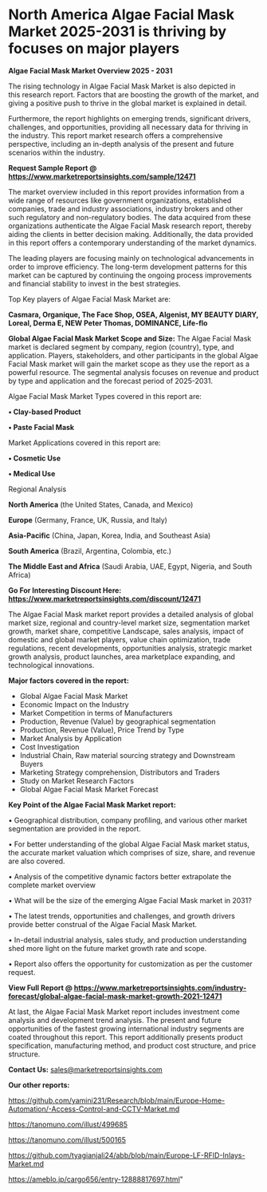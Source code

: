  # North America Algae Facial Mask Market 2025-2031 is thriving by focuses on major players

<Strong> Algae Facial Mask Market Overview 2025 - 2031</strong>

The rising technology in Algae Facial Mask Market is also depicted in this research report. Factors that are boosting the growth of the market, and giving a positive push to thrive in the global market is explained in detail.

Furthermore, the report highlights on emerging trends, significant drivers, challenges, and opportunities, providing all necessary data for thriving in the industry. This report market research offers a comprehensive perspective, including an in-depth analysis of the present and future scenarios within the industry.

<strong>Request Sample Report @ <a href=https://www.marketreportsinsights.com/sample/12471>https://www.marketreportsinsights.com/sample/12471</a></strong>

The market overview included in this report provides information from a wide range of resources like government organizations, established companies, trade and industry associations, industry brokers and other such regulatory and non-regulatory bodies. The data acquired from these organizations authenticate the Algae Facial Mask research report, thereby aiding the clients in better decision making. Additionally, the data provided in this report offers a contemporary understanding of the market dynamics.

The leading players are focusing mainly on technological advancements in order to improve efficiency. The long-term development patterns for this market can be captured by continuing the ongoing process improvements and financial stability to invest in the best strategies.

Top Key players of Algae Facial Mask Market are:

<strong>Casmara, Organique, The Face Shop, OSEA, Algenist, MY BEAUTY DIARY, Loreal, Derma E, NEW Peter Thomas, DOMINANCE, Life-flo</strong>

<strong><b>Global Algae Facial Mask Market Scope and Size:</b></strong>
The Algae Facial Mask market is declared segment by company, region (country), type, and application. Players, stakeholders, and other participants in the global Algae Facial Mask market will gain the market scope as they use the report as a powerful resource. The segmental analysis focuses on revenue and product by type and application and the forecast period of 2025-2031.

Algae Facial Mask Market Types covered in this report are:

<strong>• Clay-based Product

• Paste Facial Mask</strong>

Market Applications covered in this report are:

<strong>• Cosmetic Use

• Medical Use</strong> 

Regional Analysis

<strong>North America</strong> (the United States, Canada, and Mexico)

<strong>Europe</strong> (Germany, France, UK, Russia, and Italy)

<strong>Asia-Pacific</strong> (China, Japan, Korea, India, and Southeast Asia)

<strong>South America</strong> (Brazil, Argentina, Colombia, etc.)

<strong>The Middle East and Africa</strong> (Saudi Arabia, UAE, Egypt, Nigeria, and South Africa)

<strong>Go For Interesting Discount Here: <a href=https://www.marketreportsinsights.com/discount/12471>https://www.marketreportsinsights.com/discount/12471</a></strong>

The Algae Facial Mask market report provides a detailed analysis of global market size, regional and country-level market size, segmentation market growth, market share, competitive Landscape, sales analysis, impact of domestic and global market players, value chain optimization, trade regulations, recent developments, opportunities analysis, strategic market growth analysis, product launches, area marketplace expanding, and technological innovations.

<strong><b>Major factors covered in the report:</b></strong>
<ul>
  <li>Global Algae Facial Mask Market </li>
  <li>Economic Impact on the Industry</li>
  <li>Market Competition in terms of Manufacturers</li>
  <li>Production, Revenue (Value) by geographical segmentation</li>
  <li>Production, Revenue (Value), Price Trend by Type</li>
  <li>Market Analysis by Application</li>
  <li>Cost Investigation</li>
  <li>Industrial Chain, Raw material sourcing strategy and Downstream Buyers</li>
  <li>Marketing Strategy comprehension, Distributors and Traders</li>
  <li>Study on Market Research Factors</li>
  <li>Global Algae Facial Mask Market Forecast</li>
</ul>

<strong><b>Key Point of the Algae Facial Mask Market report:</b></strong>

• Geographical distribution, company profiling, and various other market segmentation are provided in the report.

• For better understanding of the global Algae Facial Mask market status, the accurate market valuation which comprises of size, share, and revenue are also covered.

• Analysis of the competitive dynamic factors better extrapolate the complete market overview

• What will be the size of the emerging Algae Facial Mask market in 2031?

• The latest trends, opportunities and challenges, and growth drivers provide better construal of the Algae Facial Mask Market.

• In-detail industrial analysis, sales study, and production understanding shed more light on the future market growth rate and scope.

• Report also offers the opportunity for customization as per the customer request.

<strong><b>View Full Report @ <a href=https://www.marketreportsinsights.com/industry-forecast/global-algae-facial-mask-market-growth-2021-12471>https://www.marketreportsinsights.com/industry-forecast/global-algae-facial-mask-market-growth-2021-12471</a></b></strong>


At last, the Algae Facial Mask Market report includes investment come analysis and development trend analysis. The present and future opportunities of the fastest growing international industry segments are coated throughout this report. This report additionally presents product specification, manufacturing method, and product cost structure, and price structure.

<strong>Contact Us:</strong>
sales@marketreportsinsights.com

<strong>Our other reports:</strong>

<a href=https://github.com/yamini231/Research/blob/main/Europe-Home-Automation/-Access-Control-and-CCTV-Market.md>https://github.com/yamini231/Research/blob/main/Europe-Home-Automation/-Access-Control-and-CCTV-Market.md</a>

<a href=https://tanomuno.com/illust/499685>https://tanomuno.com/illust/499685</a>

<a href=https://tanomuno.com/illust/500165>https://tanomuno.com/illust/500165</a>

<a href=https://github.com/tyagianjali24/abb/blob/main/Europe-LF-RFID-Inlays-Market.md>https://github.com/tyagianjali24/abb/blob/main/Europe-LF-RFID-Inlays-Market.md</a>

<a href=https://ameblo.jp/cargo656/entry-12888817697.html>https://ameblo.jp/cargo656/entry-12888817697.html</a>"
